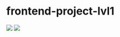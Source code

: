 # frontend-project-lvl1
<a href="https://codeclimate.com/github/kadyrov2010/frontend-project-lvl1/maintainability"><img src="https://api.codeclimate.com/v1/badges/e0193636842bd859c3eb/maintainability" /></a>
<a href="https://codeclimate.com/github/kadyrov2010/frontend-project-lvl1/test_coverage"><img src="https://api.codeclimate.com/v1/badges/e0193636842bd859c3eb/test_coverage" /></a>
